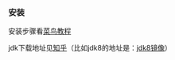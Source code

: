 ### 安装

安装步骤看[菜鸟教程](https://www.runoob.com/java/java-environment-setup.html)

jdk下载地址见[知乎](https://zhuanlan.zhihu.com/p/111022749)（比如jdk8的地址是：[jdk8镜像](https://mirrors.tuna.tsinghua.edu.cn/AdoptOpenJDK/8/jdk/x64/windows/OpenJDK8U-jdk_x64_windows_hotspot_8u272b10.msi)）

